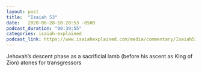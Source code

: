 ```yaml
---
layout: post
title:  "Isaiah 53"
date:   2020-06-28-10:20:53 -0500
podcast_duration: "00:39:55"
categories: isaiah-explained
podcast_link: https://www.isaiahexplained.com/media/commentary/Isaiah53.mp3
---
```

Jehovah’s descent phase as a sacrificial lamb (before his ascent as King of Zion) atones for transgressors
